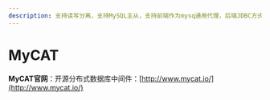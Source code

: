 ```yaml
---
description: 支持读写分离，支持MySQL主从，支持前端作为mysq通用代理，后端JDBC方式支持Oracle、DB2、SQL Server 、 mongodb 、巨杉。
---
```


# MyCAT

**MyCAT官网**：开源分布式数据库中间件：[http://www.mycat.io/](http://www.mycat.io/)





